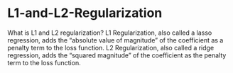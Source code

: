 # L1-and-L2-Regularization

What is L1 and L2 regularization? L1 Regularization, also called a lasso regression, adds the “absolute value of magnitude” of the coefficient as a penalty term to the loss function. L2 Regularization, also called a ridge regression, adds the “squared magnitude” of the coefficient as the penalty term to the loss function.
